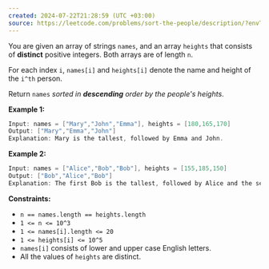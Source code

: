 ```yaml
---
created: 2024-07-22T21:28:59 (UTC +03:00)
source: https://leetcode.com/problems/sort-the-people/description/?envType=daily-question&envId=2024-07-22
---
```

You are given an array of strings `names`, and an array `heights` that consists of **distinct** positive integers. Both arrays are of length `n`.

For each index `i`, `names[i]` and `heights[i]` denote the name and height of the `i^th` person.

Return `names` _sorted in **descending** order by the people's heights_.


**Example 1:**

``` Java
Input: names = ["Mary","John","Emma"], heights = [180,165,170]
Output: ["Mary","Emma","John"]
Explanation: Mary is the tallest, followed by Emma and John.
```


**Example 2:**

``` Java
Input: names = ["Alice","Bob","Bob"], heights = [155,185,150]
Output: ["Bob","Alice","Bob"]
Explanation: The first Bob is the tallest, followed by Alice and the second Bob.
```


**Constraints:**

-   `n == names.length == heights.length`
-   `1 <= n <= 10^3`
-   `1 <= names[i].length <= 20`
-   `1 <= heights[i] <= 10^5`
-   `names[i]` consists of lower and upper case English letters.
-   All the values of `heights` are distinct.
